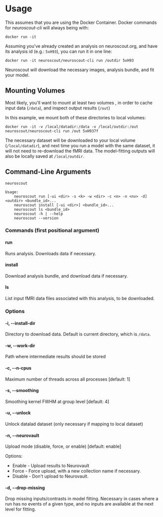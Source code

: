 # Usage

This assumes that you are using the Docker Container.
Docker commands for _neuroscout-cli_ will always being with:

    docker run -it

Assuming you've already created an analysis on neuroscout.org, and have its analysis id (e.g.: `5xH93`), you can run it in one line:

    docker run -it neuroscout/neuroscout-cli run /outdir 5xH93

Neuroscout will download the necessary images, analysis bundle, and fit your model.

## Mounting Volumes

Most likely, you'll want to mount at least two volumes , in order to cache input data (`/data`), and inspect output results (`/out`)

In this example, we mount both of these directories to local volumes:

    docker run -it -v /local/datadir:/data -v /local/outdir:/out neuroscout/neuroscout-cli run /out 5xH937f

The necessary dataset will be downloaded to your local volume (`/local/datadir`), and next time you run a model with the same dataset, it will not need to re-download the fMRI data.
The model-fitting outputs will also be locally saved at `/local/outdir`.


## Command-Line Arguments

    neuroscout

    Usage:
        neuroscout run [-ui <dir> -s <k> -w <dir> -c <n> -n <nv> -d] <outdir> <bundle_id>...
        neuroscout install [-ui <dir>] <bundle_id>...
        neuroscout ls <bundle_id>
        neuroscout -h | --help
        neuroscout --version


### Commands (first positional argument)

#### run                      
Runs analysis. Downloads data if necessary.

#### install
Download analysis bundle, and download data if necessary.

#### ls       
List input fMRI data files associated with this analysis, to be downloaded.

### Options

#### -i, --install-dir <dir>  

Directory to download data. Default is current directory, which is `/data`.


#### -w, --work-dir <dir>    

Path where intermediate results should be stored

#### -c, --n-cpus <n>         

Maximum number of threads across all processes [default: 1]

#### -s, --smoothing <k>      

Smoothing kernel FWHM at group level [default: 4]

#### -u, --unlock             

Unlock datalad dataset (only necessary if mapping to local dataset)

#### -n, --neurovault <nv>    

Upload mode (disable, force, or enable) [default: enable]

Options:

 - Enable - Upload results to Neurovault
 - Force - Force upload, with a new collection name if necessary.
 - Disable - Don't upload to Neurovault.

#### -d, --drop-missing

Drop missing inputs/contrasts in model fitting.
Necessary in cases where a run has no events of a given type, and no inputs
are available at the next level for fitting.
